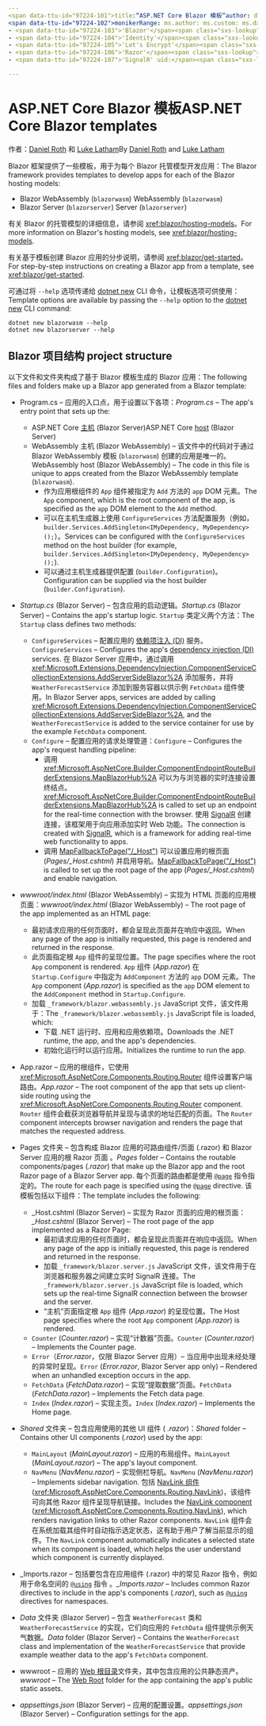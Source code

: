 ```yaml
---
<span data-ttu-id="97224-101">title:“ASP.NET Core Blazor 模板”author: description:“了解 ASP.NET Core Blazor 应用模板和 Blazor 项目结构。”</span><span class="sxs-lookup"><span data-stu-id="97224-101">title: 'ASP.NET Core Blazor templates' author: description: 'Learn about ASP.NET Core Blazor app templates and Blazor project structure.'</span></span>
<span data-ttu-id="97224-102">monikerRange: ms.author: ms.custom: ms.date: no-loc:</span><span class="sxs-lookup"><span data-stu-id="97224-102">monikerRange: ms.author: ms.custom: ms.date: no-loc:</span></span>
- <span data-ttu-id="97224-103">'Blazor'</span><span class="sxs-lookup"><span data-stu-id="97224-103">'Blazor'</span></span>
- <span data-ttu-id="97224-104">'Identity'</span><span class="sxs-lookup"><span data-stu-id="97224-104">'Identity'</span></span>
- <span data-ttu-id="97224-105">'Let's Encrypt'</span><span class="sxs-lookup"><span data-stu-id="97224-105">'Let's Encrypt'</span></span>
- <span data-ttu-id="97224-106">'Razor'</span><span class="sxs-lookup"><span data-stu-id="97224-106">'Razor'</span></span>
- <span data-ttu-id="97224-107">'SignalR' uid:</span><span class="sxs-lookup"><span data-stu-id="97224-107">'SignalR' uid:</span></span> 

---
```

# <a name="aspnet-core-blazor-templates"></a><span data-ttu-id="97224-108">ASP.NET Core Blazor 模板</span><span class="sxs-lookup"><span data-stu-id="97224-108">ASP.NET Core Blazor templates</span></span>

<span data-ttu-id="97224-109">作者：[Daniel Roth](https://github.com/danroth27) 和 [Luke Latham](https://github.com/guardrex)</span><span class="sxs-lookup"><span data-stu-id="97224-109">By [Daniel Roth](https://github.com/danroth27) and [Luke Latham](https://github.com/guardrex)</span></span>

<span data-ttu-id="97224-110">Blazor 框架提供了一些模板，用于为每个 Blazor 托管模型开发应用：</span><span class="sxs-lookup"><span data-stu-id="97224-110">The Blazor framework provides templates to develop apps for each of the Blazor hosting models:</span></span>

* Blazor<span data-ttu-id="97224-111"> WebAssembly (`blazorwasm`)</span><span class="sxs-lookup"><span data-stu-id="97224-111"> WebAssembly (`blazorwasm`)</span></span>
* Blazor<span data-ttu-id="97224-112"> Server (`blazorserver`)</span><span class="sxs-lookup"><span data-stu-id="97224-112"> Server (`blazorserver`)</span></span>

<span data-ttu-id="97224-113">有关 Blazor 的托管模型的详细信息，请参阅 <xref:blazor/hosting-models>。</span><span class="sxs-lookup"><span data-stu-id="97224-113">For more information on Blazor's hosting models, see <xref:blazor/hosting-models>.</span></span>

<span data-ttu-id="97224-114">有关基于模板创建 Blazor 应用的分步说明，请参阅 <xref:blazor/get-started>。</span><span class="sxs-lookup"><span data-stu-id="97224-114">For step-by-step instructions on creating a Blazor app from a template, see <xref:blazor/get-started>.</span></span>

<span data-ttu-id="97224-115">可通过将 `--help` 选项传递给 [dotnet new](/dotnet/core/tools/dotnet-new) CLI 命令，让模板选项可供使用：</span><span class="sxs-lookup"><span data-stu-id="97224-115">Template options are available by passing the `--help` option to the [dotnet new](/dotnet/core/tools/dotnet-new) CLI command:</span></span>

```dotnetcli
dotnet new blazorwasm --help
dotnet new blazorserver --help
```

## <a name="blazor-project-structure"></a>Blazor<span data-ttu-id="97224-116"> 项目结构</span><span class="sxs-lookup"><span data-stu-id="97224-116"> project structure</span></span>

<span data-ttu-id="97224-117">以下文件和文件夹构成了基于 Blazor 模板生成的 Blazor 应用：</span><span class="sxs-lookup"><span data-stu-id="97224-117">The following files and folders make up a Blazor app generated from a Blazor template:</span></span>

* <span data-ttu-id="97224-118">Program.cs &ndash; 应用的入口点，用于设置以下各项：</span><span class="sxs-lookup"><span data-stu-id="97224-118">*Program.cs* &ndash; The app's entry point that sets up the:</span></span>

  * <span data-ttu-id="97224-119">ASP.NET Core [主机](xref:fundamentals/host/generic-host) (Blazor Server)</span><span class="sxs-lookup"><span data-stu-id="97224-119">ASP.NET Core [host](xref:fundamentals/host/generic-host) (Blazor Server)</span></span>
  * <span data-ttu-id="97224-120">WebAssembly 主机 (Blazor WebAssembly) &ndash; 该文件中的代码对于通过 Blazor WebAssembly 模板 (`blazorwasm`) 创建的应用是唯一的。</span><span class="sxs-lookup"><span data-stu-id="97224-120">WebAssembly host (Blazor WebAssembly) &ndash; The code in this file is unique to apps created from the Blazor WebAssembly template (`blazorwasm`).</span></span>
    * <span data-ttu-id="97224-121">作为应用根组件的 `App` 组件被指定为 `Add` 方法的 `app` DOM 元素。</span><span class="sxs-lookup"><span data-stu-id="97224-121">The `App` component, which is the root component of the app, is specified as the `app` DOM element to the `Add` method.</span></span>
    * <span data-ttu-id="97224-122">可以在主机生成器上使用 `ConfigureServices` 方法配置服务（例如，`builder.Services.AddSingleton<IMyDependency, MyDependency>();`）。</span><span class="sxs-lookup"><span data-stu-id="97224-122">Services can be configured with the `ConfigureServices` method on the host builder (for example, `builder.Services.AddSingleton<IMyDependency, MyDependency>();`).</span></span>
    * <span data-ttu-id="97224-123">可以通过主机生成器提供配置 (`builder.Configuration`)。</span><span class="sxs-lookup"><span data-stu-id="97224-123">Configuration can be supplied via the host builder (`builder.Configuration`).</span></span>

* <span data-ttu-id="97224-124">*Startup.cs* (Blazor Server) &ndash; 包含应用的启动逻辑。</span><span class="sxs-lookup"><span data-stu-id="97224-124">*Startup.cs* (Blazor Server) &ndash; Contains the app's startup logic.</span></span> <span data-ttu-id="97224-125">`Startup` 类定义两个方法：</span><span class="sxs-lookup"><span data-stu-id="97224-125">The `Startup` class defines two methods:</span></span>

  * <span data-ttu-id="97224-126">`ConfigureServices` &ndash; 配置应用的 [ 依赖项注入 (DI)](xref:fundamentals/dependency-injection) 服务。</span><span class="sxs-lookup"><span data-stu-id="97224-126">`ConfigureServices` &ndash; Configures the app's [dependency injection (DI)](xref:fundamentals/dependency-injection) services.</span></span> <span data-ttu-id="97224-127">在 Blazor Server 应用中，通过调用 <xref:Microsoft.Extensions.DependencyInjection.ComponentServiceCollectionExtensions.AddServerSideBlazor%2A> 添加服务，并将 `WeatherForecastService` 添加到服务容器以供示例 `FetchData` 组件使用。</span><span class="sxs-lookup"><span data-stu-id="97224-127">In Blazor Server apps, services are added by calling <xref:Microsoft.Extensions.DependencyInjection.ComponentServiceCollectionExtensions.AddServerSideBlazor%2A>, and the `WeatherForecastService` is added to the service container for use by the example `FetchData` component.</span></span>
  * <span data-ttu-id="97224-128">`Configure` &ndash; 配置应用的请求处理管道：</span><span class="sxs-lookup"><span data-stu-id="97224-128">`Configure` &ndash; Configures the app's request handling pipeline:</span></span>
    * <span data-ttu-id="97224-129">调用 <xref:Microsoft.AspNetCore.Builder.ComponentEndpointRouteBuilderExtensions.MapBlazorHub%2A> 可以为与浏览器的实时连接设置终结点。</span><span class="sxs-lookup"><span data-stu-id="97224-129"><xref:Microsoft.AspNetCore.Builder.ComponentEndpointRouteBuilderExtensions.MapBlazorHub%2A> is called to set up an endpoint for the real-time connection with the browser.</span></span> <span data-ttu-id="97224-130">使用 [SignalR](xref:signalr/introduction) 创建连接，该框架用于向应用添加实时 Web 功能。</span><span class="sxs-lookup"><span data-stu-id="97224-130">The connection is created with [SignalR](xref:signalr/introduction), which is a framework for adding real-time web functionality to apps.</span></span>
    * <span data-ttu-id="97224-131">调用 [MapFallbackToPage("/_Host")](xref:Microsoft.AspNetCore.Builder.RazorPagesEndpointRouteBuilderExtensions.MapFallbackToPage*) 可以设置应用的根页面 (*Pages/_Host.cshtml*) 并启用导航。</span><span class="sxs-lookup"><span data-stu-id="97224-131">[MapFallbackToPage("/_Host")](xref:Microsoft.AspNetCore.Builder.RazorPagesEndpointRouteBuilderExtensions.MapFallbackToPage*) is called to set up the root page of the app (*Pages/_Host.cshtml*) and enable navigation.</span></span>

* <span data-ttu-id="97224-132">*wwwroot/index.html* (Blazor WebAssembly) &ndash; 实现为 HTML 页面的应用根页面：</span><span class="sxs-lookup"><span data-stu-id="97224-132">*wwwroot/index.html* (Blazor WebAssembly) &ndash; The root page of the app implemented as an HTML page:</span></span>
  * <span data-ttu-id="97224-133">最初请求应用的任何页面时，都会呈现此页面并在响应中返回。</span><span class="sxs-lookup"><span data-stu-id="97224-133">When any page of the app is initially requested, this page is rendered and returned in the response.</span></span>
  * <span data-ttu-id="97224-134">此页面指定根 `App` 组件的呈现位置。</span><span class="sxs-lookup"><span data-stu-id="97224-134">The page specifies where the root `App` component is rendered.</span></span> <span data-ttu-id="97224-135">`App` 组件 (*App.razor*) 在 `Startup.Configure` 中指定为 `AddComponent` 方法的 `app` DOM 元素。</span><span class="sxs-lookup"><span data-stu-id="97224-135">The `App` component (*App.razor*) is specified as the `app` DOM element to the `AddComponent` method in `Startup.Configure`.</span></span>
  * <span data-ttu-id="97224-136">加载 `_framework/blazor.webassembly.js` JavaScript 文件，该文件用于：</span><span class="sxs-lookup"><span data-stu-id="97224-136">The `_framework/blazor.webassembly.js` JavaScript file is loaded, which:</span></span>
    * <span data-ttu-id="97224-137">下载 .NET 运行时、应用和应用依赖项。</span><span class="sxs-lookup"><span data-stu-id="97224-137">Downloads the .NET runtime, the app, and the app's dependencies.</span></span>
    * <span data-ttu-id="97224-138">初始化运行时以运行应用。</span><span class="sxs-lookup"><span data-stu-id="97224-138">Initializes the runtime to run the app.</span></span>

* <span data-ttu-id="97224-139">App.razor &ndash; 应用的根组件，它使用 <xref:Microsoft.AspNetCore.Components.Routing.Router> 组件设置客户端路由。</span><span class="sxs-lookup"><span data-stu-id="97224-139">*App.razor* &ndash; The root component of the app that sets up client-side routing using the <xref:Microsoft.AspNetCore.Components.Routing.Router> component.</span></span> <span data-ttu-id="97224-140">`Router` 组件会截获浏览器导航并呈现与请求的地址匹配的页面。</span><span class="sxs-lookup"><span data-stu-id="97224-140">The `Router` component intercepts browser navigation and renders the page that matches the requested address.</span></span>

* <span data-ttu-id="97224-141">Pages 文件夹 &ndash; 包含构成 Blazor 应用的可路由组件/页面 (.razor) 和 Blazor Server 应用的根 Razor 页面 。</span><span class="sxs-lookup"><span data-stu-id="97224-141">*Pages* folder &ndash; Contains the routable components/pages (*.razor*) that make up the Blazor app and the root Razor page of a Blazor Server app.</span></span> <span data-ttu-id="97224-142">每个页面的路由都是使用 [`@page`](xref:mvc/views/razor#page) 指令指定的。</span><span class="sxs-lookup"><span data-stu-id="97224-142">The route for each page is specified using the [`@page`](xref:mvc/views/razor#page) directive.</span></span> <span data-ttu-id="97224-143">该模板包括以下组件：</span><span class="sxs-lookup"><span data-stu-id="97224-143">The template includes the following:</span></span>
  * <span data-ttu-id="97224-144">_Host.cshtml (Blazor Server) &ndash; 实现为 Razor 页面的应用的根页面：</span><span class="sxs-lookup"><span data-stu-id="97224-144">*_Host.cshtml* (Blazor Server) &ndash; The root page of the app implemented as a Razor Page:</span></span>
    * <span data-ttu-id="97224-145">最初请求应用的任何页面时，都会呈现此页面并在响应中返回。</span><span class="sxs-lookup"><span data-stu-id="97224-145">When any page of the app is initially requested, this page is rendered and returned in the response.</span></span>
    * <span data-ttu-id="97224-146">加载 `_framework/blazor.server.js` JavaScript 文件，该文件用于在浏览器和服务器之间建立实时 SignalR 连接。</span><span class="sxs-lookup"><span data-stu-id="97224-146">The `_framework/blazor.server.js` JavaScript file is loaded, which sets up the real-time SignalR connection between the browser and the server.</span></span>
    * <span data-ttu-id="97224-147">“主机”页面指定根 `App` 组件 (*App.razor*) 的呈现位置。</span><span class="sxs-lookup"><span data-stu-id="97224-147">The Host page specifies where the root `App` component (*App.razor*) is rendered.</span></span>
  * <span data-ttu-id="97224-148">`Counter` (*Counter.razor*) &ndash; 实现“计数器”页面。</span><span class="sxs-lookup"><span data-stu-id="97224-148">`Counter` (*Counter.razor*) &ndash; Implements the Counter page.</span></span>
  * <span data-ttu-id="97224-149">`Error`（*Error.razor*，仅限 Blazor Server 应用）&ndash; 当应用中出现未经处理的异常时呈现。</span><span class="sxs-lookup"><span data-stu-id="97224-149">`Error` (*Error.razor*, Blazor Server app only) &ndash; Rendered when an unhandled exception occurs in the app.</span></span>
  * <span data-ttu-id="97224-150">`FetchData` (*FetchData.razor*) &ndash; 实现“提取数据”页面。</span><span class="sxs-lookup"><span data-stu-id="97224-150">`FetchData` (*FetchData.razor*) &ndash; Implements the Fetch data page.</span></span>
  * <span data-ttu-id="97224-151">`Index` (*Index.razor*) &ndash; 实现主页。</span><span class="sxs-lookup"><span data-stu-id="97224-151">`Index` (*Index.razor*) &ndash; Implements the Home page.</span></span>

* <span data-ttu-id="97224-152">*Shared* 文件夹 &ndash; 包含应用使用的其他 UI 组件 ( *.razor*)：</span><span class="sxs-lookup"><span data-stu-id="97224-152">*Shared* folder &ndash; Contains other UI components (*.razor*) used by the app:</span></span>
  * <span data-ttu-id="97224-153">`MainLayout` (*MainLayout.razor*) &ndash; 应用的布局组件。</span><span class="sxs-lookup"><span data-stu-id="97224-153">`MainLayout` (*MainLayout.razor*) &ndash; The app's layout component.</span></span>
  * <span data-ttu-id="97224-154">`NavMenu` (*NavMenu.razor*) &ndash; 实现侧栏导航。</span><span class="sxs-lookup"><span data-stu-id="97224-154">`NavMenu` (*NavMenu.razor*) &ndash; Implements sidebar navigation.</span></span> <span data-ttu-id="97224-155">包括 [NavLink 组件](xref:blazor/routing#navlink-component) (<xref:Microsoft.AspNetCore.Components.Routing.NavLink>)，该组件可向其他 Razor 组件呈现导航链接。</span><span class="sxs-lookup"><span data-stu-id="97224-155">Includes the [NavLink component](xref:blazor/routing#navlink-component) (<xref:Microsoft.AspNetCore.Components.Routing.NavLink>), which renders navigation links to other Razor components.</span></span> <span data-ttu-id="97224-156">`NavLink` 组件会在系统加载其组件时自动指示选定状态，这有助于用户了解当前显示的组件。</span><span class="sxs-lookup"><span data-stu-id="97224-156">The `NavLink` component automatically indicates a selected state when its component is loaded, which helps the user understand which component is currently displayed.</span></span>

* <span data-ttu-id="97224-157">_Imports.razor &ndash; 包括要包含在应用组件 (.razor) 中的常见 Razor 指令，例如用于命名空间的 [`@using`](xref:mvc/views/razor#using) 指令 。</span><span class="sxs-lookup"><span data-stu-id="97224-157">*_Imports.razor* &ndash; Includes common Razor directives to include in the app's components (*.razor*), such as [`@using`](xref:mvc/views/razor#using) directives for namespaces.</span></span>

* <span data-ttu-id="97224-158">*Data* 文件夹 (Blazor Server) &ndash; 包含 `WeatherForecast` 类和 `WeatherForecastService` 的实现，它们向应用的 `FetchData` 组件提供示例天气数据。</span><span class="sxs-lookup"><span data-stu-id="97224-158">*Data* folder (Blazor Server) &ndash; Contains the `WeatherForecast` class and implementation of the `WeatherForecastService` that provide example weather data to the app's `FetchData` component.</span></span>

* <span data-ttu-id="97224-159">wwwroot &ndash; 应用的 [Web 根目录](xref:fundamentals/index#web-root)文件夹，其中包含应用的公共静态资产。</span><span class="sxs-lookup"><span data-stu-id="97224-159">*wwwroot* &ndash; The [Web Root](xref:fundamentals/index#web-root) folder for the app containing the app's public static assets.</span></span>

* <span data-ttu-id="97224-160">*appsettings.json* (Blazor Server) &ndash; 应用的配置设置。</span><span class="sxs-lookup"><span data-stu-id="97224-160">*appsettings.json* (Blazor Server) &ndash; Configuration settings for the app.</span></span>
